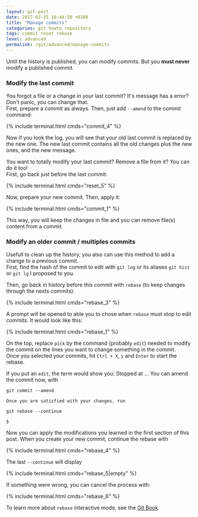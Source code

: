 ```yaml
---
layout: git-post
date: 2017-02-25 16:44:50 +0100
title: "Manage commits"
categories: git howto repository
tags: commit reset rebase
level: advanced
permalink: /git/advanced/manage-commits
---
```


Until the history is published, you can modify commits. But you **must never** modify a published commit.

### Modify the last commit

You forgot a file or a change in your last commit? It's message has a error? Don't panic, you can change that.  
First, prepare a commit as always. Then, just add `--amend` to the commit command:

{% include terminal.html cmds="commit_4" %}

Now if you look the log, you will see that your old last commit is replaced by the new one. The new last commit contains all the old changes plus the new ones, and the new message.

  
You want to totally modify your last commit? Remove a file from it? You can do it too!  
First, go back just before the last commit:

{% include terminal.html cmds="reset_5" %}

Now, prepare your new commit. Then, apply it:

{% include terminal.html cmds="commit_1" %}

This way, you will keep the changes in file and you can remove file(s) content from a commit.

### Modify an older commit / multiples commits

Usefull to clean up the history, you also can use this method to add a change to a previous commit.  
First, find the hash of the commit to edit with `git log` or its aliases `git hist` or `git lg` I proposed to you.

Then, go back in history before this commit with `rebase` (to keep changes through the nexts commits):

{% include terminal.html cmds="rebase_3" %}

A prompt will be opened to able you to chose when `rebase` must stop to edit commits. It would look like this:

{% include terminal.html cmds="rebase_1" %}

On the top, replace `pick` by the command (probably `edit`) needed to modify the commit on the lines you want to change something in the commit.  
Once you selected your commits, hit `Ctrl + X`, `y` and `Enter` to start the rebase.

If you put an `edit`, the term would show you:
    Stopped at <hash>... <message>
    You can amend the commit now, with

	git commit --amend

    Once you are satisfied with your changes, run

	git rebase --continue
    
    $

Now you can apply the modifications you learned in the first section of this post. When you create your new commit, continue the rebase with

{% include terminal.html cmds="rebase_4" %}

The last `--continue` will display

{% include terminal.html cmds="rebase_5|empty" %}

If something were wrong, you can cancel the process with:

{% include terminal.html cmds="rebase_6" %}
  
To learn more about `rebase` interactive mode, see the [Git Book](https://git-scm.com/book/en/v2/Git-Tools-Rewriting-History).
